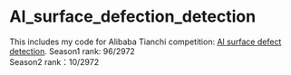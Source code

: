 # Al_surface_defection_detection
This includes my code for Alibaba Tianchi competition:  [Al surface defect detection](https://tianchi.aliyun.com/competition/introduction.htm?spm=5176.100066.0.0.704833afdEFFgH&raceId=231682). 
Season1 rank: 96/2972  
Season2 rank：10/2972

